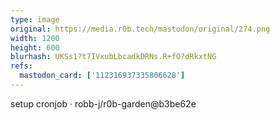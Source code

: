 ```yaml
---
type: image
original: https://media.r0b.tech/mastodon/original/274.png
width: 1200
height: 600
blurhash: UKSs1?t7IVxubLbcadkDRNs.R+fO?dRkxtNG
refs:
  mastodon_card: ['112316937335806628']
---
```


setup cronjob · robb-j/r0b-garden@b3be62e
